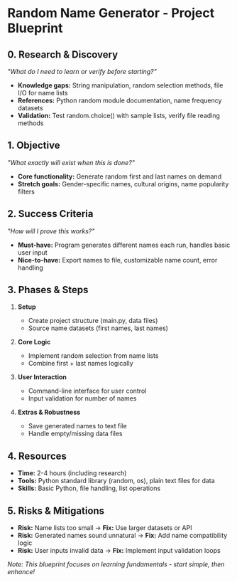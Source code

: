 # **Random Name Generator - Project Blueprint**

## **0. Research & Discovery**
*"What do I need to learn or verify before starting?"*
- **Knowledge gaps:** String manipulation, random selection methods, file I/O for name lists
- **References:** Python random module documentation, name frequency datasets
- **Validation:** Test random.choice() with sample lists, verify file reading methods

## **1. Objective**  
*"What exactly will exist when this is done?"*
- **Core functionality:** Generate random first and last names on demand
- **Stretch goals:** Gender-specific names, cultural origins, name popularity filters

## **2. Success Criteria**  
*"How will I prove this works?"*
- **Must-have:** Program generates different names each run, handles basic user input
- **Nice-to-have:** Export names to file, customizable name count, error handling

## **3. Phases & Steps**  
1. **Setup**
   - Create project structure (main.py, data files)
   - Source name datasets (first names, last names)

2. **Core Logic**
   - Implement random selection from name lists
   - Combine first + last names logically

3. **User Interaction**
   - Command-line interface for user control
   - Input validation for number of names

4. **Extras & Robustness**
   - Save generated names to text file
   - Handle empty/missing data files

## **4. Resources**
- **Time:** 2-4 hours (including research)
- **Tools:** Python standard library (random, os), plain text files for data
- **Skills:** Basic Python, file handling, list operations

## **5. Risks & Mitigations**
- **Risk:** Name lists too small → **Fix:** Use larger datasets or API
- **Risk:** Generated names sound unnatural → **Fix:** Add name compatibility logic
- **Risk:** User inputs invalid data → **Fix:** Implement input validation loops

*Note: This blueprint focuses on learning fundamentals - start simple, then enhance!*